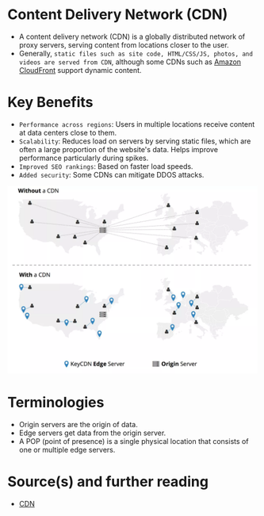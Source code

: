 
# Content Delivery Network (CDN)
- A content delivery network (CDN) is a globally distributed network of proxy servers, serving content from locations closer to the user.
- Generally, `static files such as site code, HTML/CSS/JS, photos, and videos are served from CDN`, although some CDNs such as [Amazon CloudFront](../../2_AWSComponents/1_NetworkingAndContentDelivery/AmazonCloudFront.md) support dynamic content.

# Key Benefits
- `Performance across regions`: Users in multiple locations receive content at data centers close to them. 
- `Scalability`: Reduces load on servers by serving static files, which are often a large proportion of the website's data. Helps improve performance particularly during spikes.
- `Improved SEO rankings`: Based on faster load speeds.
- `Added security`: Some CDNs can mitigate DDOS attacks.

![img.png](https://github.com/jeremyyew/tech-prep-jeremy.io/raw/master/.gitbook/assets/image%20%2814%29.png)

# Terminologies
- Origin servers are the origin of data. 
- Edge servers get data from the origin server. 
- A POP (point of presence) is a single physical location that consists of one or multiple edge servers.

# Source(s) and further reading
- [CDN](https://github.com/jeremyyew/tech-prep-jeremy.io/blob/master/systems-design/topics/cdns.md)